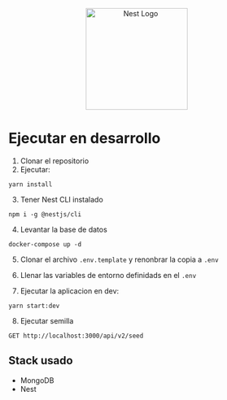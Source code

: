 <p align="center">
  <a href="http://nestjs.com/" target="blank"><img src="https://nestjs.com/img/logo-small.svg" width="200" alt="Nest Logo" /></a>
</p>


# Ejecutar en desarrollo

1. Clonar el repositorio
2. Ejecutar:
```
yarn install
```
3. Tener Nest CLI instalado
```
npm i -g @nestjs/cli
```
4. Levantar la base de datos
```
docker-compose up -d
```
5. Clonar el archivo ```.env.template``` y renonbrar la copia a ```.env```

6. Llenar las variables de entorno definidads en el ```.env```

7. Ejecutar la aplicacion en dev:
```
yarn start:dev
```
8. Ejecutar semilla
```
GET http://localhost:3000/api/v2/seed
```

## Stack usado
* MongoDB
* Nest
